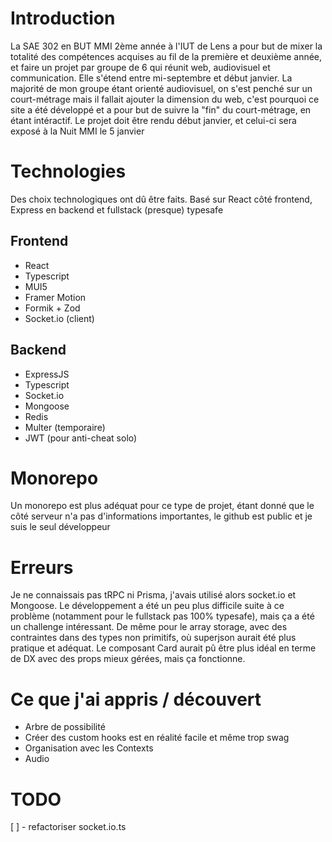 # Introduction

La SAE 302 en BUT MMI 2ème année à l'IUT de Lens a pour but de mixer la totalité des compétences acquises au fil de la première et deuxième année, et faire un projet par groupe de 6 qui réunit web, audiovisuel et communication. Elle s'étend entre mi-septembre et début janvier. La majorité de mon groupe étant orienté audiovisuel, on s'est penché sur un court-métrage mais il fallait ajouter la dimension du web, c'est pourquoi ce site a été développé et a pour but de suivre la "fin" du court-métrage, en étant intéractif. Le projet doit être rendu début janvier, et celui-ci sera exposé à la Nuit MMI le 5 janvier

# Technologies

Des choix technologiques ont dû être faits. Basé sur React côté frontend, Express en backend et fullstack (presque) typesafe

## Frontend

- React
- Typescript
- MUI5
- Framer Motion
- Formik + Zod
- Socket.io (client)

## Backend

- ExpressJS
- Typescript
- Socket.io
- Mongoose
- Redis
- Multer (temporaire)
- JWT (pour anti-cheat solo)

# Monorepo

Un monorepo est plus adéquat pour ce type de projet, étant donné que le côté serveur n'a pas d'informations importantes, le github est public et je suis le seul développeur

# Erreurs

Je ne connaissais pas tRPC ni Prisma, j'avais utilisé alors socket.io et Mongoose. Le développement a été un peu plus difficile suite à ce problème (notamment pour le fullstack pas 100% typesafe), mais ça a été un challenge intéressant. De même pour le array storage, avec des contraintes dans des types non primitifs, où superjson aurait été plus pratique et adéquat. Le composant Card aurait pû être plus idéal en terme de DX avec des props mieux gérées, mais ça fonctionne.

# Ce que j'ai appris / découvert

- Arbre de possibilité
- Créer des custom hooks est en réalité facile et même trop swag
- Organisation avec les Contexts
- Audio

# TODO

[ ] - refactoriser socket.io.ts
